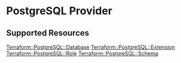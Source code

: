 # PostgreSQL Provider

## Supported Resources

[Terraform::PostgreSQL::Database](docs/providers/postgresql/Database.md)
[Terraform::PostgreSQL::Extension](docs/providers/postgresql/Extension.md)
[Terraform::PostgreSQL::Role](docs/providers/postgresql/Role.md)
[Terraform::PostgreSQL::Schema](docs/providers/postgresql/Schema.md)
